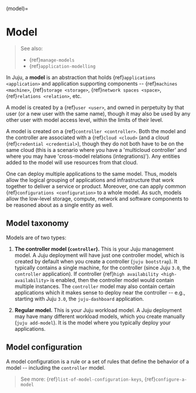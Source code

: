 (model)=
# Model
> See also:
> - {ref}`manage-models`
> - {ref}`application-modelling`


In Juju, a **model**  is an abstraction that holds {ref}`applications <application>` and application supporting components -- {ref}`machines <machine>`, {ref}`storage <storage>`, {ref}`network spaces <space>`, {ref}`relations <relation>`, etc.

A model is created by a {ref}`user <user>`, and owned in perpetuity by that user (or a new user with the same name), though it may also be used by any other user with model access level, within the limits of their level.

A model is created on a {ref}`controller <controller>`.  Both the model and the controller are associated with a {ref}`cloud <cloud>` (and a cloud {ref}`credential <credential>`), though they do not both have to be on the same cloud (this is a scenario where you have a 'multicloud controller' and where you may have 'cross-model relations (integrations)'). Any entities added to the model will use resources from that cloud.

One can deploy multiple applications to the same model. Thus, models allow the logical grouping of applications and infrastructure that work together to deliver a service or product.  Moreover, one can apply common {ref}`configurations <configuration>` to a whole model. As such, models allow the low-level storage, compute, network and software components to be reasoned about as a single entity as well.


## Model taxonomy

Models are of two types:

1. **The controller model (`controller`).** This is your Juju management model. A Juju deployment will have just one controller model, which is created by default when you create a controller (`juju bootstrap`). It typically contains a single machine, for the controller (since Juju `3.0`, the `controller` application). If controller {ref}`high availability <high-availability>` is enabled, then the controller model would contain multiple instances. The `controller` model may also contain certain applications which it makes sense to deploy near the controller -- e.g., starting with Juju `3.0`, the `juju-dashboard` application.

2. **Regular model.** This is your Juju workload model. A Juju deployment may have many different workload models, which you create manually (`juju add-model`). It is the model where you typically deploy your applications.


<!--
The picture below illustrates a typical deployment with one controller model containing one controller machine and a number of regular models, each containing multiple workload machines.

![machine](https://assets.ubuntu.com/v1/6d21bb7c-juju-models.png)
-->


<!--
A [model](https://juju.is/docs/models) is a canvas on a particular cloud/k8s-cluster. The model is used to group applications that are being operated together for a common purpose on a common substrate. The model will capture the applications, their integration, configuration, and resource allocation.

```{note}

Since each model is on a single substrate, and the service as a whole may span multiple clouds/k8s-clusters, it may require several models to provide the canvases for all the different applications in the service.

```

The [model](https://juju.is/docs/models) is a workspace for inter-related applications. It is an abstraction over applications, machines hosting them and other components such as persistent storage.

Inside the cluster, adding a Juju model creates a Kubernetes namespace with the same name. The namespace hosts all of the pods and other resources, except global resources.
-->


## Model configuration

A model configuration is a rule or a set of rules that define the behavior of a model -- including the `controller` model.

> See more: {ref}`list-of-model-configuration-keys`,  {ref}`configure-a-model`
